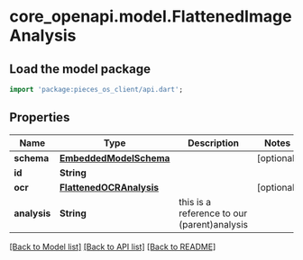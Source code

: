# core_openapi.model.FlattenedImageAnalysis

## Load the model package
```dart
import 'package:pieces_os_client/api.dart';
```

## Properties
Name | Type | Description | Notes
------------ | ------------- | ------------- | -------------
**schema** | [**EmbeddedModelSchema**](EmbeddedModelSchema.md) |  | [optional] 
**id** | **String** |  | 
**ocr** | [**FlattenedOCRAnalysis**](FlattenedOCRAnalysis.md) |  | [optional] 
**analysis** | **String** | this is a reference to our (parent)analysis | 

[[Back to Model list]](../README.md#documentation-for-models) [[Back to API list]](../README.md#documentation-for-api-endpoints) [[Back to README]](../README.md)


